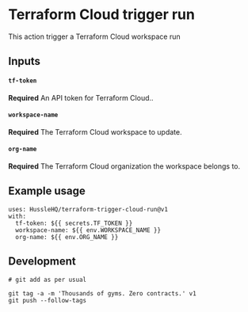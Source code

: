 # Terraform Cloud trigger run

This action trigger a Terraform Cloud workspace run

## Inputs

#### `tf-token` 
**Required** An API token for Terraform Cloud..

#### `workspace-name` 
**Required** The Terraform Cloud workspace to update.

#### `org-name` 
**Required** The Terraform Cloud organization the workspace belongs to.

## Example usage 

```
uses: HussleHQ/terraform-trigger-cloud-run@v1
with:
  tf-token: ${{ secrets.TF_TOKEN }}
  workspace-name: ${{ env.WORKSPACE_NAME }}
  org-name: ${{ env.ORG_NAME }}
```

## Development

```
# git add as per usual

git tag -a -m 'Thousands of gyms. Zero contracts.' v1
git push --follow-tags
```

